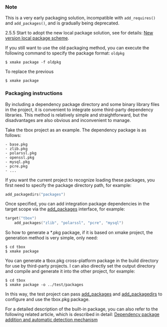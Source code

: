 ### Note

This is a very early packaging solution, incompatible with `add_requires()` and `add_packages()`, and is gradually being deprecated.

2.5.5 Start to adopt the new local package solution, see for details: [New version local package scheme](/package/local_package).

If you still want to use the old packaging method, you can execute the following command to specify the package format: `oldpkg`

```console
$ xmake package -f oldpkg
```

To replace the previous

```console
$ xmake package
```

### Packaging instructions

By including a dependency package directory and some binary library files in the project, it is convenient to integrate some third-party dependency libraries. This method is relatively simple and straightforward, but the disadvantages are also obvious and inconvenient to manage.

Take the tbox project as an example. The dependency package is as follows:

```
- base.pkg
- zlib.pkg
- polarssl.pkg
- openssl.pkg
- mysql.pkg
- pcre.pkg
- ...
```

If you want the current project to recognize loading these packages, you first need to specify the package directory path, for example:

```lua
add_packagedirs("packages")
```

Once specified, you can add integration package dependencies in the target scope via the [add_packages](/manual/project_target?id=targetadd_packages) interface, for example:

```lua
target("tbox")
    add_packages("zlib", "polarssl", "pcre", "mysql")
```

So how to generate a *.pkg package, if it is based on xmake project, the generation method is very simple, only need:

```console
$ cd tbox
$ xmake package
```

You can generate a tbox.pkg cross-platform package in the build directory for use by third-party projects. I can also directly set the output directory and compile and generate it into the other project, for example:

```console
$ cd tbox
$ xmake package -o ../test/packages
```

In this way, the test project can pass [add_packages](/manual/project_target?id=targetadd_packages) and [add_packagedirs](/manual/global_interfaces?id=add_packagedirs) to configure and use the tbox.pkg package.

For a detailed description of the built-in package, you can also refer to the following related article, which is described in detail: [Dependency package addition and automatic detection mechanism](https://tboox.org/cn/2016/08/06/add-package-and-autocheck/)

